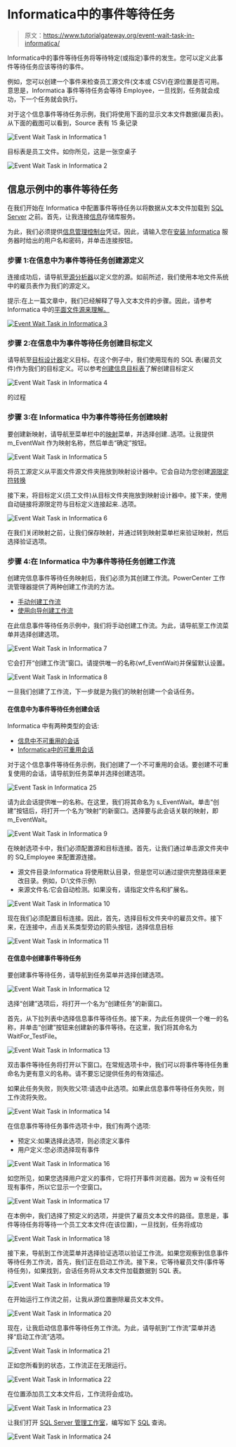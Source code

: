 # Informatica中的事件等待任务

> 原文：<https://www.tutorialgateway.org/event-wait-task-in-informatica/>

Informatica中的事件等待任务将等待特定(或指定)事件的发生。您可以定义此事件等待任务应该等待的事件。

例如，您可以创建一个事件来检查员工源文件(文本或 CSV)在源位置是否可用。意思是，Informatica 事件等待任务会等待 Employee，一旦找到，任务就会成功，下一个任务就会执行。

对于这个信息事件等待任务示例，我们将使用下面的显示文本文件数据(雇员表)。从下面的截图可以看到，Source 表有 15 条记录

![Event Wait Task in Informatica 1](img/a9888cfc401faf28e12e11300a93c794.png)

目标表是员工文件。如你所见，这是一张空桌子

![Event Wait Task in Informatica 2](img/856806a2c6e6311c35f52b35addad93d.png)

## 信息示例中的事件等待任务

在我们开始在 Informatica 中配置事件等待任务以将数据从文本文件加载到 [SQL Server](https://www.tutorialgateway.org/sql/) 之前。首先，让我连接[信息](https://www.tutorialgateway.org/informatica/)存储库服务。

为此，我们必须提供[信息管理控制台](https://www.tutorialgateway.org/informatica-admin-console/)凭证。因此，请输入您在[安装 Informatica](https://www.tutorialgateway.org/how-to-install-informatica/) 服务器时给出的用户名和密码，并单击连接按钮。

### 步骤 1:在信息中为事件等待任务创建源定义

连接成功后，请导航至[源分析器](https://www.tutorialgateway.org/informatica-source-analyzer/)以定义您的源。如前所述，我们使用本地文件系统中的雇员表作为我们的源定义。

提示:在上一篇文章中，我们已经解释了导入文本文件的步骤。因此，请参考 Informatica 中的[平面文件源来理解。](https://www.tutorialgateway.org/flat-file-source-in-informatica/)

[![Event Wait Task in Informatica 3](img/e02023655a558ad91c8bcda5f3ec1827.png)](https://www.tutorialgateway.org/flat-file-source-in-informatica/)

### 步骤 2:在信息中为事件等待任务创建目标定义

请导航至[目标设计器](https://www.tutorialgateway.org/target-designer-in-informatica/)定义目标。在这个例子中，我们使用现有的 SQL 表(雇员文件)作为我们的目标定义。可以参考[创建信息目标表](https://www.tutorialgateway.org/create-informatica-target-table-using-source-definition/)了解创建目标定义

![Event Wait Task in Informatica 4](img/1da0ca96bef777809b68050be17f862a.png)

的过程

### 步骤 3:在 Informatica 中为事件等待任务创建映射

要创建新映射，请导航至菜单栏中的[映射](https://www.tutorialgateway.org/informatica-mapping/)菜单，并选择创建..选项。让我提供 m_EventWait 作为映射名称，然后单击“确定”按钮。

![Event Wait Task in Informatica 5](img/8303a0a33521dc7f3d443bb0e9795007.png)

将员工源定义从平面文件源文件夹拖放到映射设计器中。它会自动为您创建[源限定符转换](https://www.tutorialgateway.org/source-qualifier-transformation-in-informatica/)

接下来，将目标定义(员工文件)从目标文件夹拖放到映射设计器中。接下来，使用自动链接将源限定符与目标定义连接起来..选项。

![Event Wait Task in Informatica 6](img/da46a6f35fd29d1531c7cc7b095d5564.png)

在我们关闭映射之前，让我们保存映射，并通过转到映射菜单栏来验证映射，然后选择验证选项。

### 步骤 4:在 Informatica 中为事件等待任务创建工作流

创建完信息事件等待任务映射后，我们必须为其创建工作流。PowerCenter 工作流管理器提供了两种创建工作流的方法。

*   [手动创建工作流](https://www.tutorialgateway.org/informatica-workflow/)
*   [使用向导创建工作流](https://www.tutorialgateway.org/informatica-workflow-using-wizard/)

在此信息事件等待任务示例中，我们将手动创建工作流。为此，请导航至工作流菜单并选择创建选项。

![Event Wait Task in Informatica 7](img/b197d74a61290a723a39bbaa6063f19d.png)

它会打开“创建工作流”窗口。请提供唯一的名称(wf_EventWait)并保留默认设置。

![Event Wait Task in Informatica 8](img/1413ab88ad2efc221d234da7e5946df7.png)

一旦我们创建了工作流，下一步就是为我们的映射创建一个会话任务。

#### 在信息中为事件等待任务创建会话

Informatica 中有两种类型的会话:

*   [信息中不可重用的会话](https://www.tutorialgateway.org/session-in-informatica/)
*   [Informatica中的可重用会话](https://www.tutorialgateway.org/reusable-session-in-informatica/)

对于这个信息事件等待任务示例，我们创建了一个不可重用的会话。要创建不可重复使用的会话，请导航到任务菜单并选择创建选项。

![Event Task in Informatica 25](img/a250e618137c129a824f9d9fbd039892.png)

请为此会话提供唯一的名称。在这里，我们将其命名为 s_EventWait。单击“创建”按钮后，将打开一个名为“映射”的新窗口。选择要与此会话关联的映射，即 m_EventWait。

![Event Wait Task in Informatica 9](img/35ae498f2fb258d4c66094dbc5ee9b6b.png)

在映射选项卡中，我们必须配置源和目标连接。首先，让我们通过单击源文件夹中的 SQ_Employee 来配置源连接。

*   源文件目录:Informatica 将使用默认目录，但是您可以通过提供完整路径来更改目录。例如，D:\文件示例\
*   来源文件名:它会自动检测。如果没有，请指定文件名和扩展名。

![Event Wait Task in Informatica 10](img/8742c3bbb86771e5e4b9bc474b09adb6.png)

现在我们必须配置目标连接。因此，首先，选择目标文件夹中的雇员文件。接下来，在连接中，点击关系类型旁边的箭头按钮，选择信息目标

![Event Wait Task in Informatica 11](img/6755fc595a82b6ae000fc867f3101cee.png)

#### 在信息中创建事件等待任务

要创建事件等待任务，请导航到任务菜单并选择创建选项。

![Event Wait Task in Informatica 12](img/24c94185a39b267309411c0f6daaa077.png)

选择“创建”选项后，将打开一个名为“创建任务”的新窗口。

首先，从下拉列表中选择信息事件等待任务。接下来，为此任务提供一个唯一的名称，并单击“创建”按钮来创建新的事件等待。在这里，我们将其命名为 WaitFor_TestFile。

![Event Wait Task in Informatica 13](img/368edb99ad6e0f7a8d0592e3b9880314.png)

双击事件等待任务将打开以下窗口。在常规选项卡中，我们可以将事件等待任务重命名为更有意义的名称。请不要忘记提供任务的有效描述。

如果此任务失败，则失败父项:请选中此选项。如果此信息事件等待任务失败，则工作流将失败。

![Event Wait Task in Informatica 14](img/a7a6734745d065d29e26b351c0260968.png)

在信息事件等待任务事件选项卡中，我们有两个选项:

*   预定义:如果选择此选项，则必须定义事件
*   用户定义:您必须选择现有事件

![Event Wait Task in Informatica 16](img/ab848c3a4b029fdf9cf6d64035eecc51.png)

如您所见，如果您选择用户定义的事件，它将打开事件浏览器。因为 w 没有任何现有事件，所以它显示一个空窗口。

![Event Wait Task in Informatica 17](img/1c5231fe8a892ddbc59e4f929237eb87.png)

在本例中，我们选择了预定义的选项，并提供了雇员文本文件的路径。意思是，事件等待任务将等待一个员工文本文件(在该位置)，一旦找到，任务将成功

![Event Wait Task in Informatica 18](img/a5fcd76aaf48552422454059c1f1e03c.png)

接下来，导航到工作流菜单并选择验证选项以验证工作流。如果您观察到信息事件等待任务工作流，首先，我们正在启动工作流。接下来，它等待雇员文件(事件等待任务)，如果找到，会话任务将从文本文件加载数据到 SQL 表。

![Event Wait Task in Informatica 19](img/4373a5aa51c656c02d807bc634b7f8e3.png)

在开始运行工作流之前，让我从源位置删除雇员文本文件。

![Event Wait Task in Informatica 20](img/c4fed489e0e8b1246f1e9f0aa918a164.png)

现在，让我启动信息事件等待任务工作流。为此，请导航到“工作流”菜单并选择“启动工作流”选项。

![Event Wait Task in Informatica 21](img/003721ae87dabde3093b0fa438dec799.png)

正如您所看到的状态，工作流正在无限运行。

![Event Wait Task in Informatica 22](img/9e57844e1793bd873b0291bd47bb2dd0.png)

在位置添加员工文本文件后，工作流将会成功。

![Event Wait Task in Informatica 23](img/e8020c67be996dd1e6f7c62d1a1a7d42.png)

让我们打开 [SQL Server 管理工作室](https://www.tutorialgateway.org/sql-server-management-studio/)，编写如下 [SQL](https://www.tutorialgateway.org/sql/) 查询。

![Event Wait Task in Informatica 24](img/0e4591a95bb5a1e4e283fd1692896cb0.png)